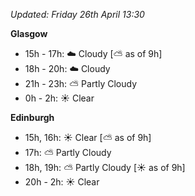 *Updated: Friday 26th April 13:30*

**Glasgow**

* 15h - 17h: :cloud: Cloudy [:partly_sunny: as of 9h]
* 18h - 20h: :cloud: Cloudy
* 21h - 23h: :partly_sunny: Partly Cloudy
* 0h - 2h: :sunny: Clear

**Edinburgh**

* 15h, 16h: :sunny: Clear [:partly_sunny: as of 9h]
* 17h: :partly_sunny: Partly Cloudy
* 18h, 19h: :partly_sunny: Partly Cloudy [:sunny: as of 9h]
* 20h - 2h: :sunny: Clear
